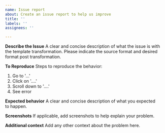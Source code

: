 ```yaml
---
name: Issue report
about: Create an issue report to help us improve
title: ''
labels: ''
assignees: ''

---
```


**Describe the Issue**
A clear and concise description of what the issue is with the template transformation. Please indicate the source format and desired format post transformation.

**To Reproduce**
Steps to reproduce the behavior:
1. Go to '...'
2. Click on '....'
3. Scroll down to '....'
4. See error

**Expected behavior**
A clear and concise description of what you expected to happen.

**Screenshots**
If applicable, add screenshots to help explain your problem.

**Additional context**
Add any other context about the problem here.
